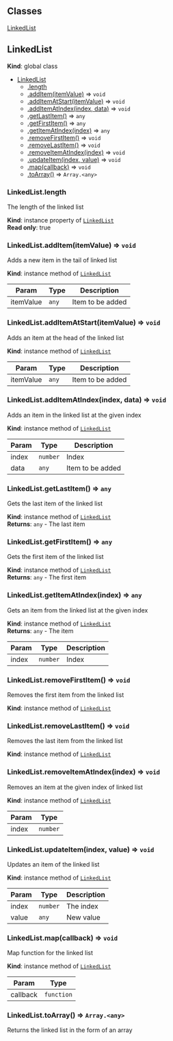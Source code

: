 ## Classes

<dl>
<dt><a href="#LinkedList">LinkedList</a></dt>
</dl>

## LinkedList
**Kind**: global class  

* [LinkedList](#LinkedList)
    * [.length](#LinkedList+length)
    * [.addItem(itemValue)](#LinkedList+addItem) ⇒ <code>void</code>
    * [.addItemAtStart(itemValue)](#LinkedList+addItemAtStart) ⇒ <code>void</code>
    * [.addItemAtIndex(index, data)](#LinkedList+addItemAtIndex) ⇒ <code>void</code>
    * [.getLastItem()](#LinkedList+getLastItem) ⇒ <code>any</code>
    * [.getFirstItem()](#LinkedList+getFirstItem) ⇒ <code>any</code>
    * [.getItemAtIndex(index)](#LinkedList+getItemAtIndex) ⇒ <code>any</code>
    * [.removeFirstItem()](#LinkedList+removeFirstItem) ⇒ <code>void</code>
    * [.removeLastItem()](#LinkedList+removeLastItem) ⇒ <code>void</code>
    * [.removeItemAtIndex(index)](#LinkedList+removeItemAtIndex) ⇒ <code>void</code>
    * [.updateItem(index, value)](#LinkedList+updateItem) ⇒ <code>void</code>
    * [.map(callback)](#LinkedList+map) ⇒ <code>void</code>
    * [.toArray()](#LinkedList+toArray) ⇒ <code>Array.&lt;any&gt;</code>
    
<a name="LinkedList+length"></a>

### LinkedList.length
The length of the linked list

**Kind**: instance property of [<code>LinkedList</code>](#LinkedList)  
**Read only**: true  
<a name="LinkedList+addItem"></a>

### LinkedList.addItem(itemValue) ⇒ <code>void</code>
Adds a new item in the tail of linked list

**Kind**: instance method of [<code>LinkedList</code>](#LinkedList)  

| Param | Type | Description |
| --- | --- | --- |
| itemValue | <code>any</code> | Item to be added |

<a name="LinkedList+addItemAtStart"></a>

### LinkedList.addItemAtStart(itemValue) ⇒ <code>void</code>
Adds an item at the head of the linked list

**Kind**: instance method of [<code>LinkedList</code>](#LinkedList)  

| Param | Type | Description |
| --- | --- | --- |
| itemValue | <code>any</code> | Item to be added |

<a name="LinkedList+addItemAtIndex"></a>

### LinkedList.addItemAtIndex(index, data) ⇒ <code>void</code>
Adds an item in the linked list at the given index

**Kind**: instance method of [<code>LinkedList</code>](#LinkedList)  

| Param | Type | Description |
| --- | --- | --- |
| index | <code>number</code> | Index |
| data | <code>any</code> | Item to be added |

<a name="LinkedList+getLastItem"></a>

### LinkedList.getLastItem() ⇒ <code>any</code>
Gets the last item of the linked list

**Kind**: instance method of [<code>LinkedList</code>](#LinkedList)  
**Returns**: <code>any</code> - The last item  
<a name="LinkedList+getFirstItem"></a>

### LinkedList.getFirstItem() ⇒ <code>any</code>
Gets the first item of the linked list

**Kind**: instance method of [<code>LinkedList</code>](#LinkedList)  
**Returns**: <code>any</code> - The first item  
<a name="LinkedList+getItemAtIndex"></a>

### LinkedList.getItemAtIndex(index) ⇒ <code>any</code>
Gets an item from the linked list at the given index

**Kind**: instance method of [<code>LinkedList</code>](#LinkedList)  
**Returns**: <code>any</code> - The item  

| Param | Type | Description |
| --- | --- | --- |
| index | <code>number</code> | Index |

<a name="LinkedList+removeFirstItem"></a>

### LinkedList.removeFirstItem() ⇒ <code>void</code>
Removes the first item from the linked list

**Kind**: instance method of [<code>LinkedList</code>](#LinkedList)  
<a name="LinkedList+removeLastItem"></a>

### LinkedList.removeLastItem() ⇒ <code>void</code>
Removes the last item from the linked list

**Kind**: instance method of [<code>LinkedList</code>](#LinkedList)  
<a name="LinkedList+removeItemAtIndex"></a>

### LinkedList.removeItemAtIndex(index) ⇒ <code>void</code>
Removes an item at the given index of linked list

**Kind**: instance method of [<code>LinkedList</code>](#LinkedList)  

| Param | Type |
| --- | --- |
| index | <code>number</code> | 

<a name="LinkedList+updateItem"></a>

### LinkedList.updateItem(index, value) ⇒ <code>void</code>
Updates an item of the linked list

**Kind**: instance method of [<code>LinkedList</code>](#LinkedList)  

| Param | Type | Description |
| --- | --- | --- |
| index | <code>number</code> | The index |
| value | <code>any</code> | New value |

<a name="LinkedList+map"></a>

### LinkedList.map(callback) ⇒ <code>void</code>
Map function for the linked list

**Kind**: instance method of [<code>LinkedList</code>](#LinkedList)  

| Param | Type |
| --- | --- |
| callback | <code>function</code> | 

<a name="LinkedList+toArray"></a>

### LinkedList.toArray() ⇒ <code>Array.&lt;any&gt;</code>
Returns the linked list in the form of an array


